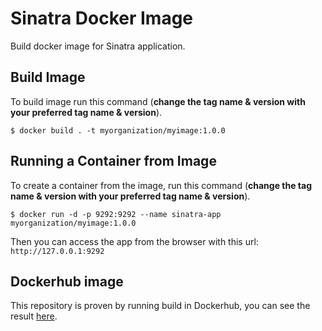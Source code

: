 # Sinatra Docker Image

Build docker image for Sinatra application.

## Build Image
To build image run this command (__change the tag name & version with your preferred tag name & version__).

`$ docker build . -t myorganization/myimage:1.0.0`

## Running a Container from Image

To create a container from the image, run this command (__change the tag name & version with your preferred tag name & version__).

`$ docker run -d -p 9292:9292 --name sinatra-app myorganization/myimage:1.0.0`

Then you can access the app from the browser with this url: `http://127.0.0.1:9292`

## Dockerhub image

This repository is proven by running build in Dockerhub, you can see the result [here](https://hub.docker.com/r/namikazebadri/sinatra-app).